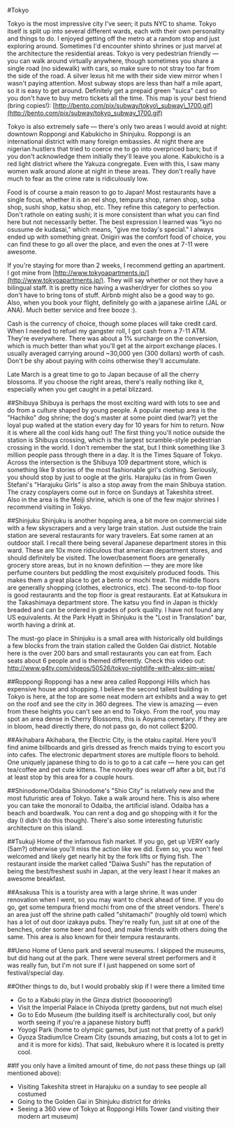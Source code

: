 #Tokyo

Tokyo is the most impressive city I've seen; it puts NYC to shame.  Tokyo itself is split up into several different wards, each with their own personality and things to do.  I enjoyed getting off the metro at a random stop and just exploring around.  Sometimes I'd encounter shinto shrines or just marvel at the architecture the residential areas.    Tokyo is very pedestrian friendly &mdash; you can walk around virtually anywhere, though sometimes you share a single road (no sidewalk) with cars, so make sure to not stray too far from the side of the road.  A silver lexus hit me with their side view mirror when I wasn't paying attention.  Most subway stops are less than half a mile apart, so it is easy to get around.  Definitely get a prepaid green "suica" card so you don't have to buy metro tickets all the time.  This map is your best friend (bring copies!): [http://bento.com/pix/subway/tokyo\_subway\_1700.gif](http://bento.com/pix/subway/tokyo_subway_1700.gif)

Tokyo is also extremely safe &mdash; there's only two areas I would avoid at night: downtown Roppongi and Kabukicho in Shinjuku.  Roppongi is an international district with many foreign embassies.  At night there are nigerian hustlers that tried to coerce me to go into overpriced bars; but if you don't acknowledge them initially they'll leave you alone.  Kabukicho is a red light district where the Yakuza congregate.  Even with this, I saw many women walk around alone at night in these areas.  They don't really have much to fear as the crime rate is ridiculously low.

Food is of course a main reason to go to Japan!  Most restaurants have a single focus, whether it is an eel shop, tempura shop, ramen shop, soba shop, sushi shop, katsu shop, etc.  They refine this category to perfection.  Don't rathole on eating sushi; it is more consistent than what you can find here but not necessarily better.  The best expression I learned was "kyo no osusume de kudasai," which means, "give me today's special."  I always ended up with something great.  Onigiri was the comfort food of choice, you can find these to go all over the place, and even the ones at 7-11 were awesome.

If you're staying for more than 2 weeks, I recommend getting an apartment.  I got mine from [http://www.tokyoapartments.jp/](http://www.tokyoapartments.jp/).  They will say whether or not they have a bilingual staff.  It is pretty nice having a washer/dryer for clothes so you don't have to bring tons of stuff.  Airbnb might also be a good way to go.  Also, when you book your flight, definitely go with a japanese airline (JAL or ANA).  Much better service and free booze :).

Cash is the currency of choice, though some places will take credit card.  When I needed to refuel my gangster roll, I got cash from a 7-11 ATM.  They're everywhere.  There was about a 1% surcharge on the conversion, which is much better than what you'll get at the airport exchange places.  I usually averaged carrying around ~30,000 yen (300 dollars) worth of cash.  Don't be shy about paying with coins otherwise they'll accumulate.

Late March is a great time to go to Japan because of all the cherry blossoms.  If you choose the right areas, there's really nothing like it, especially when you get caught in a petal blizzard.

##Shibuya
Shibuya is perhaps the most exciting ward with lots to see and do from a culture shaped by young people.  A popular meetup area is the "Hachiko" dog shrine; the dog's master at some point died (war?) yet the loyal pup waited at the station every day for 10 years for him to return.  Now it is where all the cool kids hang out!  The first thing you'll notice outside the station is Shibuya crossing, which is the largest scramble-style pedestrian crossing in the world.  I don't remember the stat, but I think something like 3 million people pass through there in a day.  It is the Times Square of Tokyo.  Across the intersection is the Shibuya 109 department store, which is something like 9 stories of the most fashionable girl's clothing.  Seriously, you should stop by just to oogle at the girls.  Harajuku (as in from Gwen Stefani's "Harajuku Girls" is also a stop away from the main Shibuya station.  The crazy cosplayers come out in force on Sundays at Takeshita street.  Also in the area is the Meiji shrine, which is one of the few major shrines I recommend visiting in Tokyo.

##Shinjuku
Shinjuku is another hopping area, a bit more on commercial side with a few skyscrapers and a very large train station.  Just outside the train station are several restaurants for wary travelers.  Eat some ramen at an outdoor stall.  I recall there being several Japanese department stores in this ward.  These are 10x more ridiculous that american department stores, and should definitely be visited.  The lower/basement floors are generally grocery store areas, but in no known definition &mdash; they are more like perfume counters but peddling the most exquisitely produced foods.  This makes them a great place to get a bento or mochi treat.  The middle floors are generally shopping (clothes, electronics, etc).  The second-to-top floor is good restaurants and the top floor is great restaurants.  Eat at Katsukura in the Takashimaya department store.  The katsu you find in Japan is thickly breaded and can be ordered in grades of pork quality.  I have not found any US equivalents.  At the Park Hyatt in Shinjuku is the "Lost in Translation" bar, worth having a drink at.

The must-go place in Shinjuku is a small area with historically old buildings a few blocks from the train station called the Golden Gai district.  Notable here is the over 200 bars and small restaurants you can eat from.  Each seats about 6 people and is themed differently.  Check this video out: http://www.g4tv.com/videos/50526/tokyo-nightlife-with-alex-sim-wise/

##Roppongi
Roppongi has a new area called Roppongi Hills which has expensive house and shopping.  I believe the second tallest building in Tokyo is here, at the top are some neat modern art exhibits and a way to get on the roof and see the city in 360 degrees.  The view is amazing &mdash; even from these heights you can't see an end to Tokyo.  From the roof, you may spot an area dense in Cherry Blossoms, this is Aoyama cemetary.  If they are in bloom, head directly there, do not pass go, do not collect $200.

##Akihabara
Akihabara, the Electric City, is the otaku capital.  Here you'll find anime billboards and girls dressed as french maids trying to escort you into cafes.  The electronic department stores are multiple floors to behold.  One uniquely japanese thing to do is to go to a cat cafe &mdash; here you can get tea/coffee and pet cute kittens.  The novelty does wear off after a bit, but I'd at least stop by this area for a couple hours.

##Shinodome/Odaiba
Shinodome's "Shio City" is relatively new and the most futuristic area of Tokyo.  Take a walk around here.  This is also where you can take the monorail to Odaiba, the artificial island.  Odaiba has a beach and boardwalk.  You can rent a dog and go shopping with it for the day (I didn't do this though).  There's also some interesting futuristic architecture on this island.

##Tsukuji
Home of the infamous fish market.  If you go, get up VERY early (5am?) otherwise you'll miss the action like we did.  Even so, you won't feel welcomed and likely get nearly hit by the fork lifts or flying fish.  The restaurant inside the market called "Daiwa Sushi" has the reputation of being the best/freshest sushi in Japan, at the very least I hear it makes an awesome breakfast.

##Asakusa
This is a touristy area with a large shrine.  It was under renovation when I went, so you may want to check ahead of time.  If you do go, get some tempura friend mochi from one of the street vendors.  There's an area just off the shrine path called "shitamachi" (roughly old town) which has a lot of out door izakaya pubs.  They're really fun, just sit at one of the benches, order some beer and food, and make friends with others doing the same.  This area is also known for their tempura restaurants.

##Ueno
Home of Ueno park and several museums.  I skipped the museums, but did hang out at the park.  There were several street performers and it was really fun, but I'm not sure if I just happened on some sort of festival/special day.

##Other things to do, but I would probably skip if I were there a limited time
- Go to a Kabuki play in the Ginza district (boooooring!)
- Visit the Imperial Palace in Chiyoda (pretty gardens, but not much else)
- Go to Edo Museum (the building itself is architecturally cool, but only worth seeing if you're a japanese history buff)
- Yoyogi Park (home to olympic games, but just not that pretty of a park!)
- Gyoza Stadium/Ice Cream City (sounds amazing, but costs a lot to get in and it is more for kids).  That said, Ikebukuro where it is located is pretty cool.

##If you only have a limited amount of time, do not pass these things up (all mentioned above):
- Visiting Takeshita street in Harajuku on a sunday to see people all costumed
- Going to the Golden Gai in Shinjuku district for drinks
- Seeing a 360 view of Tokyo at Roppongi Hills Tower (and visiting their modern art museum)